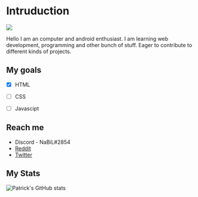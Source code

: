 # Intruduction

![](https://komarev.com/ghpvc/?username=spot-nabil&color=green)


Hello I am an computer and android enthusiast. I am learning web development, programming and other bunch of stuff. Eager to contribute to different kinds of projects.

## My goals

- [x] HTML
- [ ] CSS
- [ ] Javascipt


## Reach me
* Discord - NaBiL#2854
* [Reddit](https://www.reddit.com/user/patrick-nabil)
* [Twitter](https://twitter.com/@NoBillTech)

## My Stats
![Patrick's GitHub stats](https://github-readme-stats.vercel.app/api?username=spot-nabil&show_icons=true&theme=radical)
